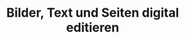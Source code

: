 ---
title: Bilder, Text und Seiten digital editieren 
lehrende: Haubenthal, Clarissa
einrichtung: Ruhr-Universität
stadt: Bochum
studiengang: Archäologische Wissenschaften
lv-typ: Seminar
link: https://www.archwiss.ruhr-uni-bochum.de/aw/studium/vorlesungsverzeichnisse.html.de
zielgruppe:
  - BA

inhalte:
  - Software & Tools
  - Datenpräsentation
  - Visualisierung
  - Digitale Ressourcen
---